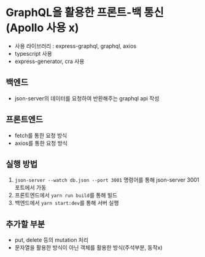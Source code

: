 # GraphQL을 활용한 프론트-백 통신(Apollo 사용 x)

- 사용 라이브러리 : express-graphql, graphql, axios
- typescript 사용
- express-generator, cra 사용

## 백엔드

- json-server의 데이터를 요청하여 반환해주는 graphql api 작성

## 프론트엔드

- fetch를 통한 요청 방식
- axios를 통한 요청 방식

## 실행 방법

1. `json-server --watch db.json --port 3001` 명령어를 통해 json-server 3001포트에서 가동
2. 프론트엔드에서 `yarn run build`를 통해 빌드
3. 백엔드에서 `yarn start:dev`를 통해 서버 실행

## 추가할 부분

- put, delete 등의 mutation 처리
- 문자열을 활용한 방식이 아닌 객체를 활용한 방식(주석부분, 동작x)
